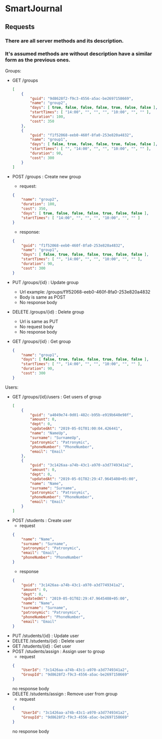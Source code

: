 # SmartJournal

## Requests
### There are all server methods and its description.
### It's assumed methods are without description have a similar form as the previous ones.

Groups:
- GET /groups
    ```json
    [
        {
            "guid": "9d8628f2-f9c3-4556-a5ac-be2697158669",
            "name": "group2",
            "days": [ true, false, false, false, true, false, false ],
            "startTimes": [ "14:00", "", "", "", "10:00", "", "" ],
            "duration": 100,
            "cost": 350
        },
        {
            "guid": "f1f52068-eeb0-460f-8fa0-253e820a4832",
            "name": "group1",
            "days": [ false, true, false, false, true, false, false ],
            "startTimes": [ "", "14:00", "", "", "10:00", "", "" ],
            "duration": 90,
            "cost": 300
        }
    ]
    ```
- POST /groups : Create new group
    - request:
    ```json
    {
        "name": "group2",
        "duration": 100,
        "cost": 350,
        "days": [ true, false, false, false, true, false, false ],
        "startTimes": [ "14:00", "", "", "", "10:00", "", "" ]
    }
    ```
    - response:
    ```json
    {
        "guid": "f1f52068-eeb0-460f-8fa0-253e820a4832",
        "name": "group1",
        "days": [ false, true, false, false, true, false, false ],
        "startTimes": [ "", "14:00", "", "", "10:00", "", "" ],
        "duration": 90,
        "cost": 300
    }
    ```
    
- PUT /groups/{id} : Update group
  - Url example: /groups/f1f52068-eeb0-460f-8fa0-253e820a4832
  - Body is same as POST
  - No response body

- DELETE /groups/{id} : Delete group
  - Url is same as PUT
  - No request body
  - No response body
  
- GET /groups/{id} : Get group
    ```json
    {
        "name": "group1",
        "days": [ false, true, false, false, true, false, false ],
        "startTimes": [ "", "14:00", "", "", "10:00", "", "" ],
        "duration": 90,
        "cost": 300
    }
    ```
   
Users:
 - GET /groups/{id}/users : Get users of group
    ```json
    [
        {
            "guid": "a4049e74-0d01-482c-b95b-e919b640e98f",
            "amount": 0,
            "dept": 0,
            "updatedAt": "2019-05-01T01:00:04.426441",
            "name": "NameUp",
            "surname": "SurnameUp",
            "patronymic": "Patronymic",
            "phoneNumber": "PhoneNumber",
            "email": "Email"
        },
        {
            "guid": "3c1426aa-a74b-43c1-a970-a3d7749341a2",
            "amount": 0,
            "dept": 0,
            "updatedAt": "2019-05-01T02:29:47.9645408+05:00",
            "name": "Name",
            "surname": "Surname",
            "patronymic": "Patronymic",
            "phoneNumber": "PhoneNumber",
            "email": "Email"
        }
    ]
    ```
 - POST /students : Create user
   - request
    ```json
    {
        "name": "Name",
        "surname": "Surname",
        "patronymic": "Patronymic",
        "email": "Email",
        "phoneNumber": "PhoneNumber"
    }
    ```
   - response
    ```json
    {
        "guid": "3c1426aa-a74b-43c1-a970-a3d7749341a2",
        "amount": 0,
        "dept": 0,
        "updatedAt": "2019-05-01T02:29:47.9645408+05:00",
        "name": "Name",
        "surname": "Surname",
        "patronymic": "Patronymic",
        "phoneNumber": "PhoneNumber",
        "email": "Email"
    }
    ```
 - PUT /students/{id} : Update user
 - DELETE /students/{id} : Delete user
 - GET /students/{id} : Get user
 - POST /students/assign : Assign user to group
    - request
    ```json
    {
        "UserId": "3c1426aa-a74b-43c1-a970-a3d7749341a2",
        "GroupId": "9d8628f2-f9c3-4556-a5ac-be2697158669"
    }
    ```
    no response body
  - DELETE /students/assign : Remove user from group
    - request
    ```json
    {
        "UserId": "3c1426aa-a74b-43c1-a970-a3d7749341a2",
        "GroupId": "9d8628f2-f9c3-4556-a5ac-be2697158669"
    }
    ```
    no response body
 
